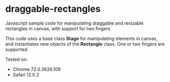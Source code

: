 # draggable-rectangles
Javascript sample code for manipulating draggable and resizable rectangles in canvas, with support for two fingers

This code uses a base class <b>Stage</b> for manipulating elements in canvas, and instantiates new objects of the <b>Rectangle</b> class.
One or two fingers are supported.

Tested on:
- Chrome 72.0.3626.109
- Safari 12.0.2
